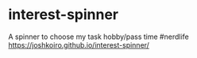 # interest-spinner
A spinner to choose my task hobby/pass time #nerdlife
https://joshkoiro.github.io/interest-spinner/

